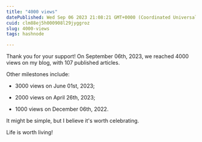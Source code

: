 ```yaml
---
title: "4000 views"
datePublished: Wed Sep 06 2023 21:08:21 GMT+0000 (Coordinated Universal Time)
cuid: clm88ej5h000908l29jyggroz
slug: 4000-views
tags: hashnode

---
```


Thank you for your support! On September 06th, 2023, we reached 4000 views on my blog, with 107 published articles.

Other milestones include:

* 3000 views on June 01st, 2023;
    
* 2000 views on April 26th, 2023;
    
* 1000 views on December 06th, 2022.
    

It might be simple, but I believe it's worth celebrating.

Life is worth living!
